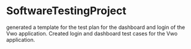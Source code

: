 # SoftwareTestingProject
generated a template for the test plan for the dashboard and login of the Vwo application. Created login and dashboard test cases for the Vwo application.
